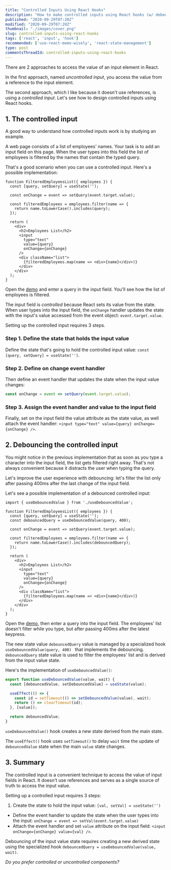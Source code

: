 ```yaml
---
title: "Controlled Inputs Using React Hooks"
description: "How to make controlled inputs using React hooks (w/ debouncing)."
published: "2020-09-29T07:20Z"
modified: "2020-09-29T07:20Z"
thumbnail: "./images/cover.png"
slug: controlled-inputs-using-react-hooks
tags: ['react', 'input', 'hook']
recommended: ['use-react-memo-wisely', 'react-state-management']
type: post
commentsThreadId: controlled-inputs-using-react-hooks
---
```


There are 2 approaches to access the value of an input element in React.  

In the first approach, named *uncontrolled input*, you access the value from a reference to the input element.  

The second approach, which I like because it doesn't use references, is using a *controlled input*. Let's see how to design controlled inputs using React hooks.  

## 1. The controlled input

A good way to understand how controlled inputs work is by studying an example.  

A web page consists of a list of employees' names. Your task is to add an input field on this page. When the user types into this field the list of employees is filtered by the names that contain the typed query.  

That's a good scenario when you can use a controlled input. Here's a possible implementation:

```jsx{2,4,15-16}
function FilteredEmployeesList({ employees }) {
  const [query, setQuery] = useState('');
  
  const onChange = event => setQuery(event.target.value);

  const filteredEmployees = employees.filter(name => {
    return name.toLowerCase().includes(query);
  });

  return (
    <div>
      <h2>Employees List</h2>
      <input 
        type="text" 
        value={query} 
        onChange={onChange}
      />
      <div className="list">
        {filteredEmployees.map(name => <div>{name}</div>)}
      </div>
    </div>
  );
}
```

Open the [demo](https://codesandbox.io/s/gracious-dawn-29qi6?file=/src/App.js) and enter a query in the input field. You'll see how the list of employees is filtered.  

The input field is *controlled* because React sets its value from the state. When user types into the input field, the `onChange` handler updates the state with the input's value accessed from the event object: `event.target.value`.  

Setting up the controlled input requires 3 steps.

### Step 1. Define the state that holds the input value

Define the state that's going to hold the controlled input value: `const [query, setQuery] = useState('')`.  

### Step 2. Define on change event handler

Then define an event handler that updates the state when the input value changes:

```javascript
const onChange = event => setQuery(event.target.value);
```

### Step 3. Assign the event handler and value to the input field

Finally, set on the input field the value attribute as the state value, as well attach the event handler: `<input type="text" value={query} onChange={onChange} />`. 

## 2. Debouncing the controlled input

You might notice in the previous implementation that as soon as you type a character into the input field, the list gets filtered right away. That's not always convenient because it distracts the user when typing the query. 

Let's improve the user experience with debouncing: let's filter the list only after passing 400ms after the last change of the input field.  

Let's see a possible implementation of a debounced controlled input:

```jsx{1,5,10}
import { useDebouncedValue } from './useDebouncedValue';

function FilteredEmployeesList({ employees }) {
  const [query, setQuery] = useState('');
  const debouncedQuery = useDebouncedValue(query, 400);
  
  const onChange = event => setQuery(event.target.value);

  const filteredEmployees = employees.filter(name => {
    return name.toLowerCase().includes(debouncedQuery);
  });

  return (
    <div>
      <h2>Employees List</h2>
      <input 
        type="text" 
        value={query} 
        onChange={onChange}
      />
      <div className="list">
        {filteredEmployees.map(name => <div>{name}</div>)}
      </div>
    </div>
  );
}
```

Open the [demo](https://codesandbox.io/s/affectionate-swartz-9yk2u?file=/src/App.js), then enter a query into the input field. The employees' list doesn't filter while you type, but after passing 400ms after the latest keypress.  

The new state value `debouncedQuery` value is managed by a specialized hook `useDebouncedValue(query, 400) ` that implements the debouncing. `debouncedQuery` state value is used to filter the employees' list and is derived from the input value state.  

Here's the implementation of `useDebouncedValue()`:

```javascript
export function useDebouncedValue(value, wait) {
  const [debouncedValue, setDebouncedValue] = useState(value);

  useEffect(() => {
    const id = setTimeout(() => setDebouncedValue(value), wait);
    return () => clearTimeout(id);
  }, [value]);

  return debouncedValue;
}
```

`useDebouncedValue()` hook creates a new state derived from the main state.  

The `useEffect()` hook uses `setTimeout()` to delay `wait` time the update of `debouncedValue` state when the main `value` state changes.  

## 3. Summary

The controlled input is a convenient technique to access the value of input fields in React. It doesn't use references and serves as a single source of truth to access the input value.  

Setting up a controlled input requires 3 steps:  

1. Create the state to hold the input value: `[val, setVal] = useState('')`
* Define the event handler to update the state when the user types into the input: `onChange = event => setVal(event.target.value)`
* Attach the event handler and set `value` attribute on the input field: `<input onChange={onChange} value={val} />`.  

Debouncing of the input value state requires creating a new derived state using the specialized hook `debouncedQuery = useDebouncedValue(value, wait)`.  

*Do you prefer controlled or uncontrolled components?*